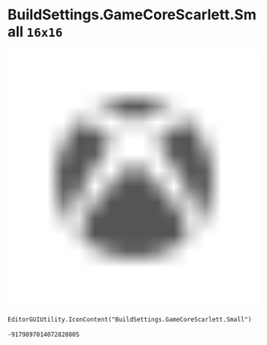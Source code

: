 # BuildSettings.GameCoreScarlett.Small `16x16`
<img src="/img/BuildSettings.GameCoreScarlett.Small.png" width=512 height=512>

``` CSharp
EditorGUIUtility.IconContent("BuildSettings.GameCoreScarlett.Small")
```
```
-9179897014072820805
```
